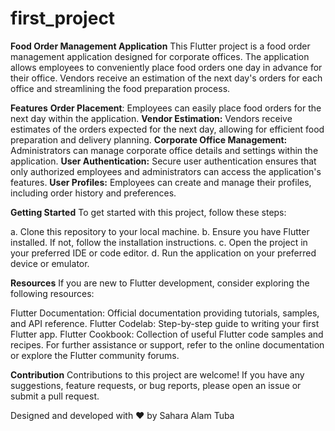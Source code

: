 # first_project

**Food Order Management Application**
This Flutter project is a food order management application designed for corporate offices. The application allows employees to conveniently place food orders one day in advance for their office. Vendors receive an estimation of the next day's orders for each office and streamlining the food preparation process.

**Features**
**Order Placement**: Employees can easily place food orders for the next day within the application.
**Vendor Estimation:** Vendors receive estimates of the orders expected for the next day, allowing for efficient food preparation and delivery planning.
**Corporate Office Management:** Administrators can manage corporate office details and settings within the application.
**User Authentication:** Secure user authentication ensures that only authorized employees and administrators can access the application's features.
**User Profiles:** Employees can create and manage their profiles, including order history and preferences.

**Getting Started**
To get started with this project, follow these steps:

a. Clone this repository to your local machine.
b. Ensure you have Flutter installed. If not, follow the installation instructions.
c. Open the project in your preferred IDE or code editor.
d. Run the application on your preferred device or emulator.

**Resources**
If you are new to Flutter development, consider exploring the following resources:

Flutter Documentation: Official documentation providing tutorials, samples, and API reference.
Flutter Codelab: Step-by-step guide to writing your first Flutter app.
Flutter Cookbook: Collection of useful Flutter code samples and recipes.
For further assistance or support, refer to the online documentation or explore the Flutter community forums.

**Contribution**
Contributions to this project are welcome! If you have any suggestions, feature requests, or bug reports, please open an issue or submit a pull request.

Designed and developed with ❤️ by Sahara Alam Tuba
